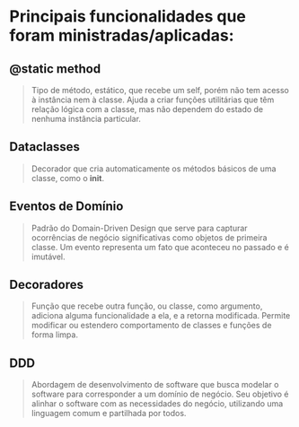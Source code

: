 #   Principais funcionalidades que foram ministradas/aplicadas:

##  @static method

>   Tipo de método, estático, que recebe um self, porém não tem acesso à instância nem à classe. Ajuda a criar funções utilitárias que têm relação lógica com a classe, mas não dependem do estado de nenhuma instância particular.

##  Dataclasses

>   Decorador que cria automaticamente os métodos básicos de uma classe, como o __init__.

##  Eventos de Domínio

>   Padrão do Domain-Driven Design que serve para capturar ocorrências de negócio significativas como objetos de primeira classe. Um evento representa um fato que aconteceu no passado e é imutável.

##  Decoradores

>   Função que recebe outra função, ou classe, como argumento, adiciona alguma funcionalidade a ela, e a retorna modificada. Permite modificar ou estendero comportamento de classes e funções de forma limpa.

##  DDD

>   Abordagem de desenvolvimento de software que busca modelar o software para corresponder a um domínio de negócio. Seu objetivo é alinhar o software com as necessidades do negócio, utilizando uma linguagem comum e partilhada por todos.
